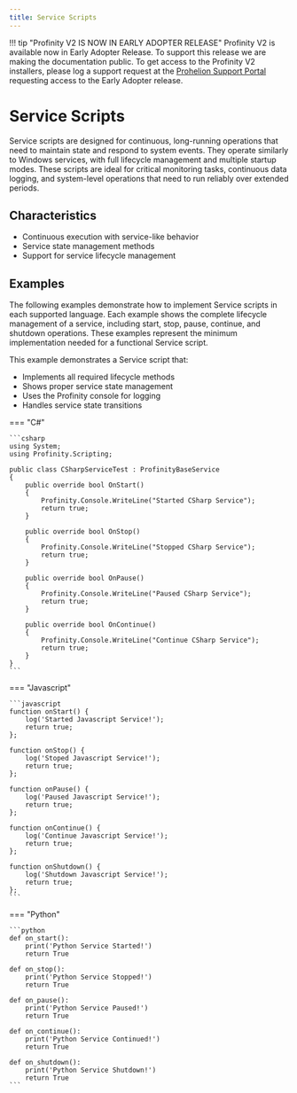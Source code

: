 ```yaml
---
title: Service Scripts
---
```


!!! tip "Profinity V2 IS NOW IN EARLY ADOPTER RELEASE"
    Profinity V2 is available now in Early Adopter Release.  To support this release we are making the documentation public.  To get access to the Profinity V2 installers, please log a support request at the [Prohelion Support Portal](https://prohelion.atlassian.net/servicedesk/customer/portals) requesting access to the Early Adopter release.

# Service Scripts

Service scripts are designed for continuous, long-running operations that need to maintain state and respond to system events. They operate similarly to Windows services, with full lifecycle management and multiple startup modes. These scripts are ideal for critical monitoring tasks, continuous data logging, and system-level operations that need to run reliably over extended periods.

## Characteristics
- Continuous execution with service-like behavior
- Service state management methods
- Support for service lifecycle management

## Examples

The following examples demonstrate how to implement Service scripts in each supported language. Each example shows the complete lifecycle management of a service, including start, stop, pause, continue, and shutdown operations. These examples represent the minimum implementation needed for a functional Service script.

This example demonstrates a Service script that:

- Implements all required lifecycle methods
- Shows proper service state management
- Uses the Profinity console for logging
- Handles service state transitions

=== "C#"

    ```csharp
    using System;
    using Profinity.Scripting;

    public class CSharpServiceTest : ProfinityBaseService
    {
        public override bool OnStart()
        {
            Profinity.Console.WriteLine("Started CSharp Service");
            return true;
        }

        public override bool OnStop()
        {
            Profinity.Console.WriteLine("Stopped CSharp Service");
            return true;
        }

        public override bool OnPause()
        {
            Profinity.Console.WriteLine("Paused CSharp Service");
            return true;
        }

        public override bool OnContinue()
        {
            Profinity.Console.WriteLine("Continue CSharp Service");
            return true;
        }   
    }
    ```

=== "Javascript"

    ```javascript
    function onStart() {
        log('Started Javascript Service!');
        return true;
    };

    function onStop() {
        log('Stoped Javascript Service!');
        return true;
    };

    function onPause() {
        log('Paused Javascript Service!');
        return true;
    };

    function onContinue() {
        log('Continue Javascript Service!');
        return true;
    };

    function onShutdown() {
        log('Shutdown Javascript Service!');
        return true;
    };
    ```

=== "Python"

    ```python
    def on_start():
        print('Python Service Started!')
        return True

    def on_stop():
        print('Python Service Stopped!')
        return True

    def on_pause():
        print('Python Service Paused!')
        return True

    def on_continue():
        print('Python Service Continued!')
        return True

    def on_shutdown():
        print('Python Service Shutdown!')
        return True
    ```